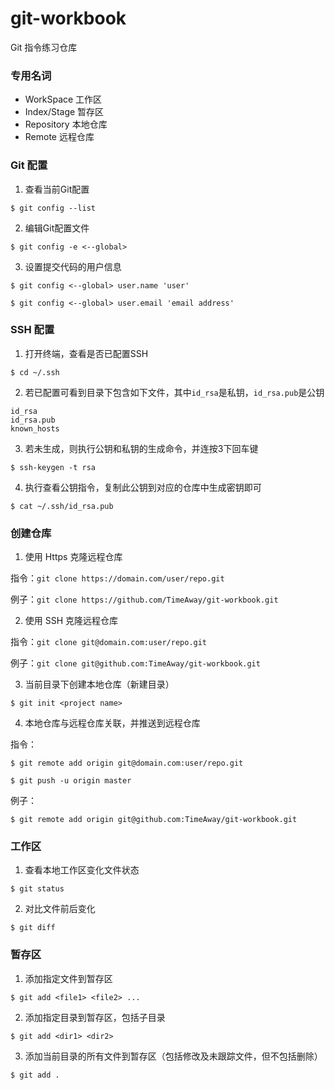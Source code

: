 # git-workbook
Git 指令练习仓库

### 专用名词
- WorkSpace     工作区
- Index/Stage   暂存区
- Repository    本地仓库
- Remote        远程仓库

### Git 配置

1. 查看当前Git配置
```
$ git config --list
```

2. 编辑Git配置文件
```
$ git config -e <--global>
```

3. 设置提交代码的用户信息
```
$ git config <--global> user.name 'user'

$ git config <--global> user.email 'email address'
```

### SSH 配置

1. 打开终端，查看是否已配置SSH
```
$ cd ~/.ssh
```

2. 若已配置可看到目录下包含如下文件，其中`id_rsa`是私钥，`id_rsa.pub`是公钥
```
id_rsa
id_rsa.pub
known_hosts
```

3. 若未生成，则执行公钥和私钥的生成命令，并连按3下回车键
```
$ ssh-keygen -t rsa
```

4. 执行查看公钥指令，复制此公钥到对应的仓库中生成密钥即可
```
$ cat ~/.ssh/id_rsa.pub
```

### 创建仓库

1. 使用 Https 克隆远程仓库

指令：`git clone https://domain.com/user/repo.git`

例子：`git clone https://github.com/TimeAway/git-workbook.git`

2. 使用 SSH 克隆远程仓库

指令：`git clone git@domain.com:user/repo.git`

例子：`git clone git@github.com:TimeAway/git-workbook.git`

3. 当前目录下创建本地仓库（新建目录）
```
$ git init <project name>
``` 

4. 本地仓库与远程仓库关联，并推送到远程仓库

指令：
```
$ git remote add origin git@domain.com:user/repo.git

$ git push -u origin master
```

例子：
```
$ git remote add origin git@github.com:TimeAway/git-workbook.git
```

### 工作区

1. 查看本地工作区变化文件状态
```
$ git status
```

2. 对比文件前后变化
```
$ git diff
```

### 暂存区

1. 添加指定文件到暂存区
```
$ git add <file1> <file2> ...
```

2. 添加指定目录到暂存区，包括子目录
```
$ git add <dir1> <dir2>
```

3. 添加当前目录的所有文件到暂存区（包括修改及未跟踪文件，但不包括删除）
```
$ git add .
```

